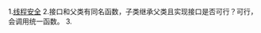 1.[线程安全](https://github.com/knowledgeIsMoney/android-interveiw/blob/master/java%E5%9F%BA%E7%A1%80/%E7%BA%BF%E7%A8%8B%E5%AE%89%E5%85%A8.md)
2.接口和父类有同名函数，子类继承父类且实现接口是否可行？可行，会调用统一函数。
3.
